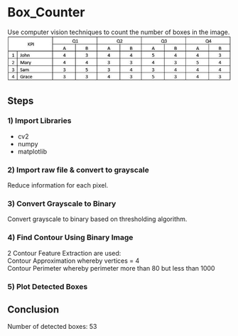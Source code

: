 # Box_Counter

Use computer vision techniques to count the number of boxes in the image.
![alt text](https://github.com/stopwind93/box_counter/blob/master/Table.JPG?raw=true)

## Steps
### 1) Import Libraries
- cv2
- numpy
- matplotlib

### 2) Import raw file & convert to grayscale
Reduce information for each pixel.

### 3) Convert Grayscale to Binary
Convert grayscale to binary based on thresholding algorithm.

### 4) Find Contour Using Binary Image
2 Contour Feature Extraction are used:  
Contour Approximation whereby vertices = 4  
Contour Perimeter whereby perimeter more than 80 but less than 1000  

### 5) Plot Detected Boxes

## Conclusion
Number of detected boxes: 53
